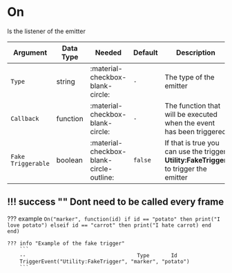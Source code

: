 # On
Is the listener of the emitter

| Argument              | Data Type                            | Needed                    | Default         | Description
| ----------------------| ------------------------------------ | ------------------------- |-----------------|-------------
| `Type`                | string | :material-checkbox-blank-circle: | `-` | The type of the emitter
| `Callback`            | function | :material-checkbox-blank-circle: | `-` | The function that will be executed when the event has been triggered
| `Fake Triggerable`    | boolean | :material-checkbox-blank-circle-outline: | `false` | If that is true you can use the trigger **Utility:FakeTrigger** to trigger the emitter

!!! success ""
    Dont need to be called every frame
---

??? example
    ```
    On("marker", function(id)
        if id == "potato" then
            print("I love potato")
        elseif id == "carrot" then
            print("I hate carrot)
        end
    end)
    ```

    ??? info "Example of the fake trigger"
        ```
        --                                    Type       Id
        TriggerEvent("Utility:FakeTrigger", "marker", "potato")
        ```